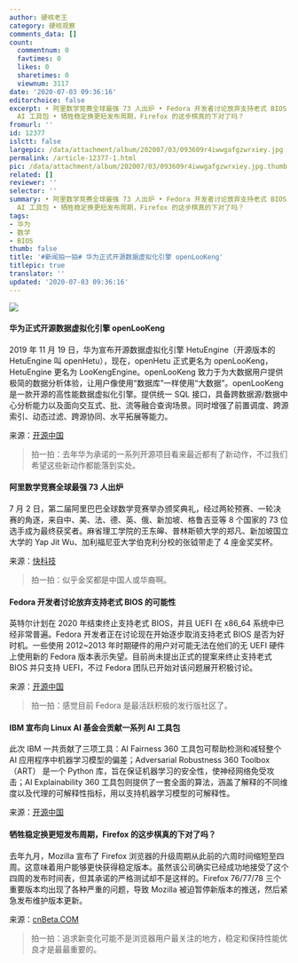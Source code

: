 ```yaml
---
author: 硬核老王
category: 硬核观察
comments_data: []
count:
  commentnum: 0
  favtimes: 0
  likes: 0
  sharetimes: 0
  viewnum: 3117
date: '2020-07-03 09:36:16'
editorchoice: false
excerpt: • 阿里数学竞赛全球最强 73 人出炉 • Fedora 开发者讨论放弃支持老式 BIOS 的可能性 • IBM 宣布向 Linux AI 基金会贡献一系列
  AI 工具包 • 牺牲稳定换更短发布周期，Firefox 的这步棋真的下对了吗？
fromurl: ''
id: 12377
islctt: false
largepic: /data/attachment/album/202007/03/093609r4iwwgafgzwrxiey.jpg
permalink: /article-12377-1.html
pic: /data/attachment/album/202007/03/093609r4iwwgafgzwrxiey.jpg.thumb.jpg
related: []
reviewer: ''
selector: ''
summary: • 阿里数学竞赛全球最强 73 人出炉 • Fedora 开发者讨论放弃支持老式 BIOS 的可能性 • IBM 宣布向 Linux AI 基金会贡献一系列
  AI 工具包 • 牺牲稳定换更短发布周期，Firefox 的这步棋真的下对了吗？
tags:
- 华为
- 数学
- BIOS
thumb: false
title: '#新闻拍一拍# 华为正式开源数据虚拟化引擎 openLooKeng'
titlepic: true
translator: ''
updated: '2020-07-03 09:36:16'
---
```


![](/data/attachment/album/202007/03/093609r4iwwgafgzwrxiey.jpg)


#### 华为正式开源数据虚拟化引擎 openLooKeng


2019 年 11 月 19 日，华为宣布开源数据虚拟化引擎 HetuEngine（开源版本的 HetuEngine 叫 openHetu），现在，openHetu 正式更名为 openLooKeng，HetuEngine 更名为 LooKengEngine。openLooKeng 致力于为大数据用户提供极简的数据分析体验，让用户像使用“数据库”一样使用“大数据”。openLooKeng 是一款开源的高性能数据虚拟化引擎。提供统一 SQL 接口，具备跨数据源/数据中心分析能力以及面向交互式、批、流等融合查询场景。同时增强了前置调度、跨源索引、动态过滤、跨源协同、水平拓展等能力。


来源：[开源中国](https://www.oschina.net/news/116889/huawei-opensources-openlookeng)



> 
> 拍一拍：去年华为承诺的一系列开源项目看来最近都有了新动作，不过我们希望这些新动作都能落到实处。
> 
> 
> 


#### 阿里数学竞赛全球最强 73 人出炉


7 月 2 日，第二届阿里巴巴全球数学竞赛举办颁奖典礼，经过两轮预赛、一轮决赛的角逐，来自中、美、法、德、英、俄、新加坡、格鲁吉亚等 8 个国家的 73 位选手成为最终获奖者。麻省理工学院的王东皞、普林斯顿大学的郑凡、新加坡国立大学的 Yap Jit Wu、加利福尼亚大学伯克利分校的张钺带走了 4 座金奖奖杯。


来源：[快科技](https://www.cnbeta.com/articles/tech/998277.htm)



> 
> 拍一拍：似乎金奖都是中国人或华裔啊。
> 
> 
> 


#### Fedora 开发者讨论放弃支持老式 BIOS 的可能性


英特尔计划在 2020 年结束终止支持老式 BIOS，并且 UEFI 在 x86\_64 系统中已经非常普遍。Fedora 开发者正在讨论现在开始逐步取消支持老式 BIOS 是否为好时机。一些使用 2012~2013 年时期硬件的用户对可能无法在他们的无 UEFI 硬件上使用新的 Fedora 版本表示失望。目前尚未提出正式的提案来终止支持老式 BIOS 并只支持 UEFI，不过 Fedora 团队已开始对该问题展开积极讨论。


来源：[开源中国](https://www.oschina.net/news/116887/fedora-discuss-legacy-bios-drop?tdsourcetag=s_pctim_aiomsg)



> 
> 拍一拍：感觉目前 Fedora 是最活跃积极的发行版社区了。
> 
> 
> 


#### IBM 宣布向 Linux AI 基金会贡献一系列 AI 工具包


此次 IBM 一共贡献了三项工具：AI Fairness 360 工具包可帮助检测和减轻整个 AI 应用程序中机器学习模型的偏差；Adversarial Robustness 360 Toolbox（ART） 是一个 Python 库，旨在保证机器学习的安全性，使神经网络免受攻击；AI Explainability 360 工具包则提供了一套全面的算法，涵盖了解释的不同维度以及代理的可解释性指标，用以支持机器学习模型的可解释性。


来源：[开源中国](https://www.oschina.net/news/116865/ibm-donates-trusted-ai-projects-to-lfai)


#### 牺牲稳定换更短发布周期，Firefox 的这步棋真的下对了吗？


去年九月，Mozilla 宣布了 Firefox 浏览器的升级周期从此前的六周时间缩短至四周。这意味着用户能够更快获得稳定版本。虽然该公司确实已经成功地接受了这个四周的发布时间表，但其承诺的严格测试却不是这样的。Firefox 76/77/78 三个重要版本均出现了各种严重的问题，导致 Mozilla 被迫暂停新版本的推送，然后紧急发布维护版本更新。


来源：[cnBeta.COM](https://www.cnbeta.com/articles/tech/998303.htm)



> 
> 拍一拍：追求新变化可能不是浏览器用户最关注的地方，稳定和保持性能优良才是最最重要的。
> 
> 
>